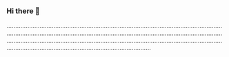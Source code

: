 ### Hi there 👋

.......................................................................................................................................................................................................................................................................................................................................................................................................................................................................
